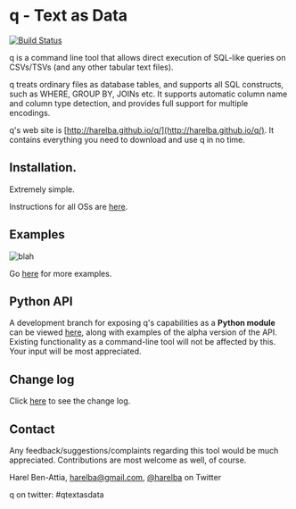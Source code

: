 # q - Text as Data

[![Build Status](https://travis-ci.org/scyptnex/q.svg?branch=master)](https://travis-ci.org/scyptnex/q)

q is a command line tool that allows direct execution of SQL-like queries on CSVs/TSVs (and any other tabular text files).

q treats ordinary files as database tables, and supports all SQL constructs, such as WHERE, GROUP BY, JOINs etc. It supports automatic column name and column type detection, and provides full support for multiple encodings.

q's web site is [http://harelba.github.io/q/](http://harelba.github.io/q/). It contains everything you need to download and use q in no time.

## Installation.
Extremely simple. 

Instructions for all OSs are [here](http://harelba.github.io/q/install.html). 

## Examples

![blah](doc/basic-examples.png)

Go [here](http://harelba.github.io/q/examples.html) for more examples.

## Python API
A development branch for exposing q's capabilities as a <strong>Python module</strong> can be viewed <a href="https://github.com/harelba/q/tree/generic-injected-streams/PYTHON-API.markdown">here</a>, along with examples of the alpha version of the API.<br/>Existing functionality as a command-line tool will not be affected by this. Your input will be most appreciated.

## Change log
Click [here](http://harelba.github.io/q/changelog.html) to see the change log.

## Contact
Any feedback/suggestions/complaints regarding this tool would be much appreciated. Contributions are most welcome as well, of course.

Harel Ben-Attia, harelba@gmail.com, [@harelba](https://twitter.com/harelba) on Twitter

q on twitter: #qtextasdata

